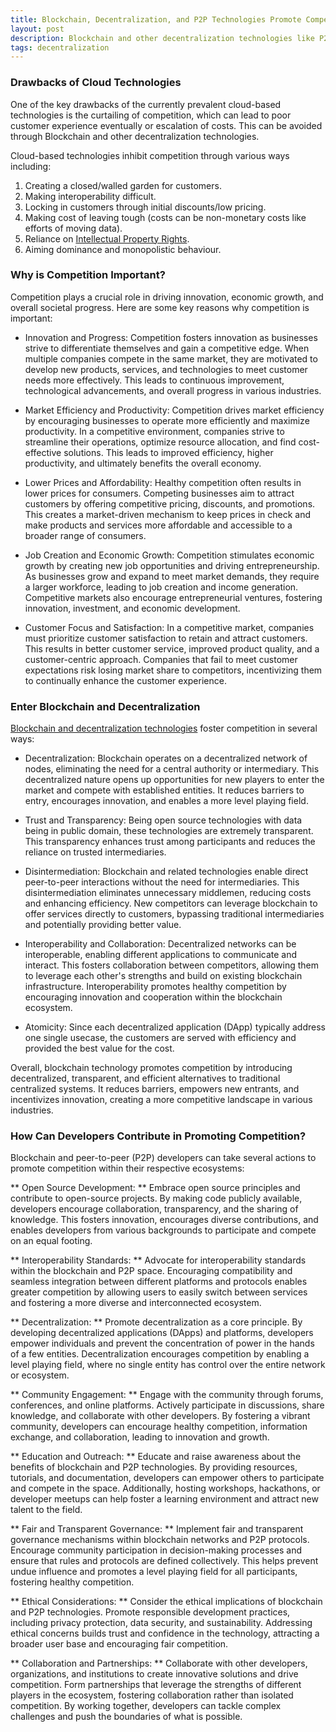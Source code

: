 ```yaml
---
title: Blockchain, Decentralization, and P2P Technologies Promote Competition
layout: post
description: Blockchain and other decentralization technologies like P2P communication, file storage etc increase competition in the computational space providing better value to end customer.
tags: decentralization
---
```


### Drawbacks of Cloud Technologies
One of the key drawbacks of the currently prevalent cloud-based technologies is the curtailing of competition, which can lead to poor customer experience eventually or escalation of costs. This can be avoided through Blockchain and other decentralization technologies. 

Cloud-based technologies inhibit competition through various ways including:

1. Creating a closed/walled garden for customers. 
2. Making interoperability difficult.
3. Locking in customers through initial discounts/low pricing.
4. Making cost of leaving tough (costs can be non-monetary costs like efforts of moving data).
5. Reliance on [Intellectual Property Rights](/2023/05/30/IPR-Stifles-Innovation.html).
6. Aiming dominance and monopolistic behaviour.

### Why is Competition Important?
Competition plays a crucial role in driving innovation, economic growth, and overall societal progress. Here are some key reasons why competition is important:

- Innovation and Progress: Competition fosters innovation as businesses strive to differentiate themselves and gain a competitive edge. When multiple companies compete in the same market, they are motivated to develop new products, services, and technologies to meet customer needs more effectively. This leads to continuous improvement, technological advancements, and overall progress in various industries.

- Market Efficiency and Productivity: Competition drives market efficiency by encouraging businesses to operate more efficiently and maximize productivity. In a competitive environment, companies strive to streamline their operations, optimize resource allocation, and find cost-effective solutions. This leads to improved efficiency, higher productivity, and ultimately benefits the overall economy.

- Lower Prices and Affordability: Healthy competition often results in lower prices for consumers. Competing businesses aim to attract customers by offering competitive pricing, discounts, and promotions. This creates a market-driven mechanism to keep prices in check and make products and services more affordable and accessible to a broader range of consumers.

- Job Creation and Economic Growth: Competition stimulates economic growth by creating new job opportunities and driving entrepreneurship. As businesses grow and expand to meet market demands, they require a larger workforce, leading to job creation and income generation. Competitive markets also encourage entrepreneurial ventures, fostering innovation, investment, and economic development.

- Customer Focus and Satisfaction: In a competitive market, companies must prioritize customer satisfaction to retain and attract customers. This results in better customer service, improved product quality, and a customer-centric approach. Companies that fail to meet customer expectations risk losing market share to competitors, incentivizing them to continually enhance the customer experience.


### Enter Blockchain and Decentralization
[Blockchain and decentralization technologies](/2023/05/09/decentralization-in-the-future.html) foster competition in several ways:

- Decentralization: Blockchain operates on a decentralized network of nodes, eliminating the need for a central authority or intermediary. This decentralized nature opens up opportunities for new players to enter the market and compete with established entities. It reduces barriers to entry, encourages innovation, and enables a more level playing field.

- Trust and Transparency: Being open source technologies with data being in public domain, these technologies are extremely transparent. This transparency enhances trust among participants and reduces the reliance on trusted intermediaries. 

- Disintermediation: Blockchain and related technologies enable direct peer-to-peer interactions without the need for intermediaries. This disintermediation eliminates unnecessary middlemen, reducing costs and enhancing efficiency. New competitors can leverage blockchain to offer services directly to customers, bypassing traditional intermediaries and potentially providing better value.

- Interoperability and Collaboration: Decentralized networks can be interoperable, enabling different applications to communicate and interact. This fosters collaboration between competitors, allowing them to leverage each other's strengths and build on existing blockchain infrastructure. Interoperability promotes healthy competition by encouraging innovation and cooperation within the blockchain ecosystem.

- Atomicity: Since each decentralized application (DApp) typically address one single usecase, the customers are served with efficiency and provided the best value for the cost.

Overall, blockchain technology promotes competition by introducing decentralized, transparent, and efficient alternatives to traditional centralized systems. It reduces barriers, empowers new entrants, and incentivizes innovation, creating a more competitive landscape in various industries.

### How Can Developers Contribute in Promoting Competition?
Blockchain and peer-to-peer (P2P) developers can take several actions to promote competition within their respective ecosystems:

** Open Source Development: ** Embrace open source principles and contribute to open-source projects. By making code publicly available, developers encourage collaboration, transparency, and the sharing of knowledge. This fosters innovation, encourages diverse contributions, and enables developers from various backgrounds to participate and compete on an equal footing.

** Interoperability Standards: ** Advocate for interoperability standards within the blockchain and P2P space. Encouraging compatibility and seamless integration between different platforms and protocols enables greater competition by allowing users to easily switch between services and fostering a more diverse and interconnected ecosystem.

** Decentralization: ** Promote decentralization as a core principle. By developing decentralized applications (DApps) and platforms, developers empower individuals and prevent the concentration of power in the hands of a few entities. Decentralization encourages competition by enabling a level playing field, where no single entity has control over the entire network or ecosystem.

** Community Engagement: ** Engage with the community through forums, conferences, and online platforms. Actively participate in discussions, share knowledge, and collaborate with other developers. By fostering a vibrant community, developers can encourage healthy competition, information exchange, and collaboration, leading to innovation and growth.

** Education and Outreach: ** Educate and raise awareness about the benefits of blockchain and P2P technologies. By providing resources, tutorials, and documentation, developers can empower others to participate and compete in the space. Additionally, hosting workshops, hackathons, or developer meetups can help foster a learning environment and attract new talent to the field.

** Fair and Transparent Governance: ** Implement fair and transparent governance mechanisms within blockchain networks and P2P protocols. Encourage community participation in decision-making processes and ensure that rules and protocols are defined collectively. This helps prevent undue influence and promotes a level playing field for all participants, fostering healthy competition.

** Ethical Considerations: ** Consider the ethical implications of blockchain and P2P technologies. Promote responsible development practices, including privacy protection, data security, and sustainability. Addressing ethical concerns builds trust and confidence in the technology, attracting a broader user base and encouraging fair competition.

** Collaboration and Partnerships: ** Collaborate with other developers, organizations, and institutions to create innovative solutions and drive competition. Form partnerships that leverage the strengths of different players in the ecosystem, fostering collaboration rather than isolated competition. By working together, developers can tackle complex challenges and push the boundaries of what is possible.





